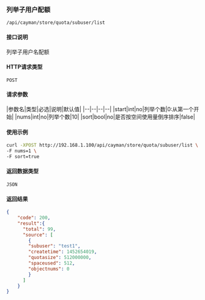 ### 列举子用户配额
`/api/cayman/store/quota/subuser/list`

#### 接口说明
列举子用户名配额 

#### HTTP请求类型
`POST`

#### 请求参数
|参数名|类型|必选|说明|默认值|
|--|--|--|--|
|start|int|no|列举个数|0:从第一个开始|
|nums|int|no|列举个数|10|
|sort|bool|no|是否按空间使用量倒序排序|false|

#### 使用示例
```sh
curl -XPOST http://192.168.1.100/api/cayman/store/quota/subuser/list \
-F nums=1 \
-F sort=true
```

#### 返回数据类型
`JSON`

#### 返回结果
```json
{
	"code":	200,
	"result":{
      "total": 99,
      "source": [
        {
        "subuser": "test1", 
        "createtime": 1452654019, 
        "quotasize": 512000000, 
        "spaceused": 512, 
        "objectnums": 0
        }
      ]
    }
}
```